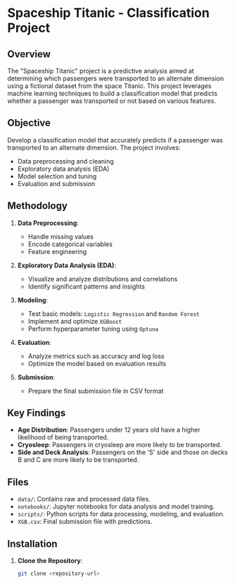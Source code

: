 # Spaceship Titanic - Classification Project

## Overview

The "Spaceship Titanic" project is a predictive analysis aimed at determining which passengers were transported to an alternate dimension using a fictional dataset from the space Titanic. This project leverages machine learning techniques to build a classification model that predicts whether a passenger was transported or not based on various features.

## Objective

Develop a classification model that accurately predicts if a passenger was transported to an alternate dimension. The project involves:

- Data preprocessing and cleaning
- Exploratory data analysis (EDA)
- Model selection and tuning
- Evaluation and submission

## Methodology

1. **Data Preprocessing**:
   - Handle missing values
   - Encode categorical variables
   - Feature engineering

2. **Exploratory Data Analysis (EDA)**:
   - Visualize and analyze distributions and correlations
   - Identify significant patterns and insights

3. **Modeling**:
   - Test basic models: `Logistic Regression` and `Random Forest`
   - Implement and optimize `XGBoost`
   - Perform hyperparameter tuning using `Optuna`

4. **Evaluation**:
   - Analyze metrics such as accuracy and log loss
   - Optimize the model based on evaluation results

5. **Submission**:
   - Prepare the final submission file in CSV format

## Key Findings

- **Age Distribution**: Passengers under 12 years old have a higher likelihood of being transported.
- **Cryosleep**: Passengers in cryosleep are more likely to be transported.
- **Side and Deck Analysis**: Passengers on the 'S' side and those on decks B and C are more likely to be transported.

## Files

- `data/`: Contains raw and processed data files.
- `notebooks/`: Jupyter notebooks for data analysis and model training.
- `scripts/`: Python scripts for data processing, modeling, and evaluation.
- `XGB.csv`: Final submission file with predictions.

## Installation

1. **Clone the Repository**:
   ```bash
   git clone <repository-url>
